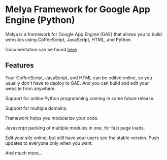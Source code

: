Melya Framework for Google App Engine (Python)
==============================================

Melya is a framework for Google App Engine (GAE) that allows you to build websites using CoffeeScript, JavaScript, HTML, and Python.

Documentation can be found [here](https://github.com/amirshim/melya/wiki)

Features
--------

Your CoffeeScript, JavaScript, and HTML can be edited online, so you usually don't have to deploy to GAE. And you can build and edit your website from anywhere.

Support for online Python programming coming in some future release.

Support for multiple domains.

Framework helps you modularize your code.

Javascript packing of multiple modules in one, for fast page loads.

Edit your site online, but still have your users see the stable version.  Push updates to everyone only when you want.

And much more...
